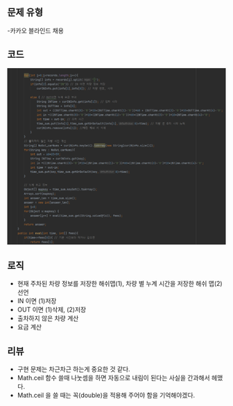 ## 문제 유형
-카카오 블라인드 채용

## 코드
![img_1.png](img_1.png)

## 로직
- 현재 주차된 차량 정보를 저장한 해쉬맵(1), 차량 별 누계 시간을 저장한 해쉬 맵(2) 선언
- IN 이면 (1)저장 
- OUT 이면 (1)삭제, (2)저장
- 출차하지 않은 차량 계산
- 요금 계산

## 리뷰
- 구현 문제는 차근차근 하는게 중요한 것 같다.
- Math.ceil 함수 쓸때 나눗셈을 하면 자동으로 내림이 된다는 사실을 간과해서 헤맸다. 
- Math.ceil 을 쓸 때는 꼭(double)을 적용해 주어야 함을 기억해야겠다.



